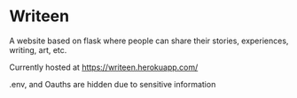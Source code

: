 # Writeen
A website based on flask where people can share their stories, experiences, writing, art, etc. 

Currently hosted at https://writeen.herokuapp.com/

.env, and Oauths are hidden due to sensitive information
